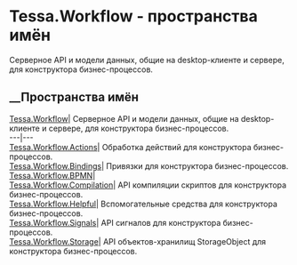# Tessa.Workflow - пространства имён
Серверное API и модели данных, общие на desktop-клиенте и сервере, для
конструктора бизнес-процессов.
##  __Пространства имён
[Tessa.Workflow](N_Tessa_Workflow.htm)| Серверное API и модели данных, общие
на desktop-клиенте и сервере, для конструктора бизнес-процессов.  
---|---  
[Tessa.Workflow.Actions](G_Tessa_Workflow_Actions.htm)| Обработка действий для
конструктора бизнес-процессов.  
[Tessa.Workflow.Bindings](N_Tessa_Workflow_Bindings.htm)| Привязки для
конструктора бизнес-процессов.  
[Tessa.Workflow.BPMN](G_Tessa_Workflow_BPMN.htm)|  
[Tessa.Workflow.Compilation](N_Tessa_Workflow_Compilation.htm)| API компиляции
скриптов для конструктора бизнес-процессов.  
[Tessa.Workflow.Helpful](N_Tessa_Workflow_Helpful.htm)| Вспомогательные
средства для конструктора бизнес-процессов.  
[Tessa.Workflow.Signals](N_Tessa_Workflow_Signals.htm)| API сигналов для
конструктора бизнес-процессов.  
[Tessa.Workflow.Storage](N_Tessa_Workflow_Storage.htm)| API объектов-хранилищ
StorageObject для конструктора бизнес-процессов.
